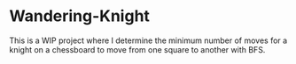 # Wandering-Knight
This is a WIP project where I determine the minimum number of moves for a knight on a chessboard to move from one square to another with BFS.
